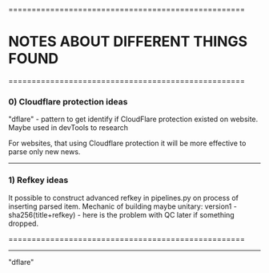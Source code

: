 ===================================================

# NOTES ABOUT DIFFERENT THINGS FOUND

===================================================  

### 0) Cloudflare protection ideas

"dflare" - pattern to get identify if CloudFlare protection existed on website. Maybe used in devTools to research

For websites, that using Cloudflare protection it will be more effective to parse only new news.

---------------------------------------------------

### 1) Refkey ideas

It possible to construct advanced refkey in pipelines.py on process of inserting parsed item.
Mechanic of building maybe unitary: 
version1 - sha256(title+refkey) - here is the problem with QC later if something dropped.



===================================================

---------------------------------------------------


"dflare"